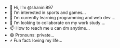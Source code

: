 - 👋 Hi, I’m @shanini897
- 👀 I’m interested in sports and games...
- 🌱 I’m currently learning programming and web dev ...
- 💞️ I’m looking to collaborate on my work study ...
- 📫 How to reach me u can dm anytime...
- 😄 Pronouns: private...
- ⚡ Fun fact: loving my life...

<!---
shanini897/shanini897 is a ✨ special ✨ repository because its `README.md` (this file) appears on your GitHub profile.
You can click the Preview link to take a look at your changes.
--->
